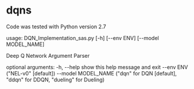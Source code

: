 # dqns

Code was tested with Python version 2.7

usage: DQN_Implementation_sas.py [-h] [--env ENV] [--model MODEL_NAME]

Deep Q Network Argument Parser

optional arguments:
  -h, --help          show this help message and exit
  --env ENV			("NEL-v0"  [default])
  --model MODEL_NAME ("dqn" for DQN [default], "ddqn" for DDQN, "dueling" for Dueling)


